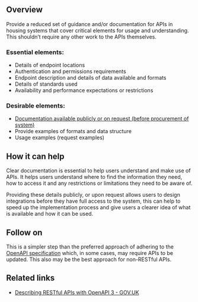 ## Overview

Provide a reduced set of guidance and/or documentation for APIs in housing systems that cover critical elements for usage and understanding. This shouldn’t require any other work to the APIs themselves.

### Essential elements:

* Details of endpoint locations  
* Authentication and permissions requirements  
* Endpoint description and details of data available and formats  
* Details of standards used  
* Availability and performance expectations or restrictions

### Desirable elements:

* [Documentation available publicly or on request (before procurement of system)](https://airtable.com/app1PXK06Yp7cRweT/tblkHA3oYYXXc8JKB/viwdSp6fdFBJCQMsQ/reckTCrJcmibrgbk1?blocks=hide)  
* Provide examples of formats and data structure  
* Usage examples (request examples)

## How it can help

Clear documentation is essential to help users understand and make use of APIs. It helps users understand where to find the information they need, how to access it and any restrictions or limitations they need to be aware of. 

Providing these details publicly, or upon request allows users to design integrations before they have full access to the system, this can help to speed up the implementation process and give users a clearer idea of what is available and how it can be used.

## Follow on

This is a simpler step than the preferred approach of adhering to the [OpenAPI specification](https://airtable.com/app1PXK06Yp7cRweT/tblkHA3oYYXXc8JKB/viwdSp6fdFBJCQMsQ/recPtzl0GwBV8n8IH?blocks=hide) which, in some cases, may require APIs to be updated. This also may be the best approach for non-RESTful APIs.

## Related links

* [Describing RESTful APIs with OpenAPI 3 \- GOV.UK](https://www.gov.uk/government/publications/recommended-open-standards-for-government/describing-restful-apis-with-openapi-3)